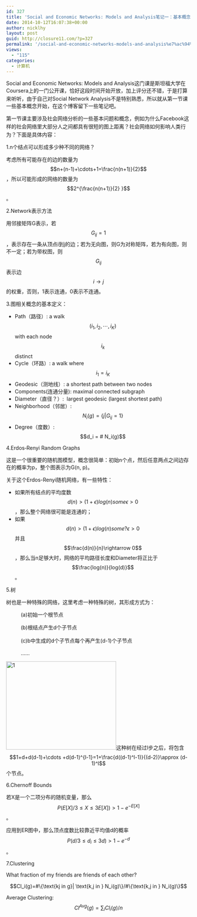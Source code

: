 ```yaml
---
id: 327
title: 'Social and Economic Networks: Models and Analysis笔记一：基本概念'
date: 2014-10-12T16:07:38+00:00
author: nicklhy
layout: post
guid: http://closure11.com/?p=327
permalink: '/social-and-economic-networks-models-and-analysis%e7%ac%94%e8%ae%b0%e4%b8%80/'
views:
  - "115"
categories:
  - 计算机
---
```

Social and Economic Networks: Models and Analysis这门课是斯坦福大学在Coursera上的一门公开课，恰好这段时间开始开放，加上<span style="line-height: 20.7999992370605px;">评分还不错，</span>于是打算来听听，由于自己对Social Network Analysis不是特别熟悉，所以就从第一节课一些基本概念开始，在这个博客留下一些笔记吧。 

第一节课主要涉及<span style="line-height: 20.7999992370605px;">社会网络</span>分析的一些基本问题和概念，例如为什么Facebook这样的<span style="line-height: 20.7999992370605px;">社会网络</span>里大部分人之间都具有很短的图上距离？社会网络如何影响人类行为？下面是具体内容： 

1.n个结点可以形成多少种不同的网络？ 

考虑所有可能存在的边的数量为 $$n+(n-1)+\cdots+1=\frac{n(n+1)}{2}$$ ，所以可能形成的网络的数量为 $$2^{\frac{n(n+1)}{2} }$$ 。 

2.Network表示方法 

用邻接矩阵G表示，若 $$G_{ij}=1$$ ，表示存在一条从顶点i到j的边；若为无向图，则G为对称矩阵，若为有向图，则不一定；若为带权图，则 $$G_{ij}$$ 表示边 $$i\rightarrow j$$ 的权重，否则，1表示连通，0表示不连通。 

3.图相关概念的基本定义： 

  * Path（路径）:&nbsp;a walk $$(i_1, i_2, \cdots, i_K)$$ with each node $$i_k$$ distinct 
  * Cycle（环路）: a walk where $$i_1=i_K$$ 
  * Geodesic（测地线）: a shortest path between two nodes 
  * Components(连通分量): maximal connected subgraph 
  * Diameter（直径？）:&nbsp;&nbsp;largest geodesic (largest shortest path) 
  * Neighborhood（邻居）: $$N_i(g) = \{ j | G_{ij}=1\}$$ 
  * Degree（度数）: $$d_i = # N_i(g)$$ 

4.Erdos‐Renyi&nbsp;Random Graphs 

这是一个很重要的随机图模型，概念很简单：初始n个点，然后任意两点之间边存在的概率为p，整个图表示为G(n, p)。 

关于这个Erdos-Renyi随机网络，有一些特性： 

  * 如果所有结点的平均度数 $$d(n) \gt (1+\epsilon) log(n) some \epsilon>0$$ ，那么整个网络很可能是连通的； 
  * 如果 $$d(n) \gt (1+\epsilon) log(n) some?\epsilon>0$$ 并且 $$\frac{d(n)}{n}\rightarrow 0$$ ，那么当n足够大时，网络的平均路径长度和Diameter将正比于 $$\frac{log(n)}{log(d)}$$ 。 

5.树 

树也是一种特殊的网络，这里考虑一种特殊的树，其形成方式为： 

<p style="margin-left: 40px;">
  (a)初始一个根<span style="line-height: 20.7999992370605px;">节点</span>


<p style="margin-left: 40px;">
  (b)根结点产生d个<span style="line-height: 20.7999992370605px;">子节点</span>


<p style="margin-left: 40px;">
  (c)b中生成的d个子<span style="line-height: 20.7999992370605px;">节点</span>每个再产生(d-1)个子节点


<p style="margin-left: 40px;">
  ......


[<img alt="1" class="aligncenter size-medium wp-image-346" height="241" src="http://closure11.com/wp-content/uploads/2014/10/1-300x241.jpg" width="300" srcset="http://closure11.com/wp-content/uploads/2014/10/1-300x241.jpg 300w, http://closure11.com/wp-content/uploads/2014/10/1-280x225.jpg 280w, http://closure11.com/wp-content/uploads/2014/10/1.jpg 527w" sizes="(max-width: 300px) 100vw, 300px" />](http://closure11.com/wp-content/uploads/2014/10/1.jpg)这种树在经过l步之后，将包含 $$1+d+d(d-1)+\cdots +d(d-1)^{l-1}=1+\frac{d((d-1)^l-1)}{(d-2)}\approx (d-1)^l$$ 个节点。 

6.Chernoff Bounds 

若X是一个二项分布的随机变量，那么 $$P(E[X]/3\le X \le 3E[X])\gt 1-e^{-E[X]}$$ 。 

应用到ER图中，那么顶点度数比较靠近平均值d的概率 $$P(d/3\le d_i \le 3d)\gt 1-e^{-d}$$ 。 

7.Clustering 

What fraction of my friends are friends of each other? 

$$Cl_i(g)=#\{\text{kj in g}| \text{k,j in } N_i(g)\}/#\{\text{k,j in } N_i(g)\}$$ 

Average Clustering: $$Cl^{Avg}(g)=\sum_iCl_i(g)/n$$
